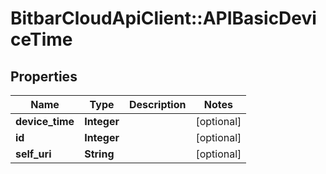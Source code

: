 # BitbarCloudApiClient::APIBasicDeviceTime

## Properties
Name | Type | Description | Notes
------------ | ------------- | ------------- | -------------
**device_time** | **Integer** |  | [optional] 
**id** | **Integer** |  | [optional] 
**self_uri** | **String** |  | [optional] 



